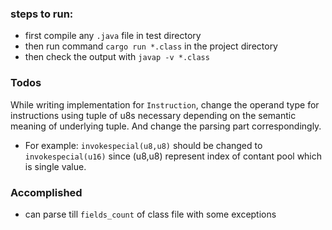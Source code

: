 ### steps to run:
- first compile any `.java` file in test directory
- then run command `cargo run *.class` in the project directory
- then check the output with `javap -v *.class`

### Todos
While writing implementation for `Instruction`, change the operand type for instructions 
using tuple of u8s  necessary depending on the semantic meaning of underlying tuple.
And change the parsing part correspondingly.
- For example: `invokespecial(u8,u8)` should be changed to `invokespecial(u16)` 
    since (u8,u8) represent index of contant pool which is single value.


### Accomplished
- can parse till `fields_count` of class file with some exceptions




